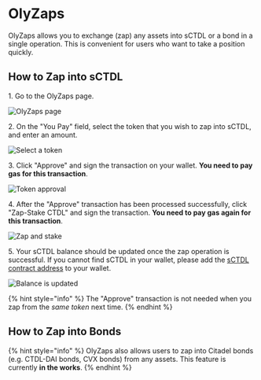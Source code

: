 # OlyZaps

OlyZaps allows you to exchange (zap) any assets into sCTDL or a bond in a single
operation. This is convenient for users who want to take a position quickly.

## How to Zap into sCTDL

1\. Go to the OlyZaps page.

![OlyZaps page](../.gitbook/assets/using-the-website/olyzaps/main.png)

2\. On the "You Pay" field, select the token that you wish to zap into sCTDL, and
enter an amount.

![Select a token](../.gitbook/assets/using-the-website/olyzaps/select_token.png)

3\. Click "Approve" and sign the transaction on your wallet. **You need to pay gas
for this transaction**.

![Token approval](../.gitbook/assets/using-the-website/olyzaps/approve.png)

4\. After the "Approve" transaction has been processed successfully, click "Zap-Stake CTDL"
and sign the transaction. **You need to pay gas again for this transaction**.

![Zap and stake](../.gitbook/assets/using-the-website/olyzaps/zap.png)

5\. Your sCTDL balance should be updated once the zap operation is successful. If
you cannot find sCTDL in your wallet, please add the [sCTDL contract address](../contracts/tokens.md#sohm)
to your wallet.

![Balance is updated](../.gitbook/assets/using-the-website/olyzaps/balance.png)

{% hint style="info" %}
The "Approve" transaction is not needed when you zap from the *same token* next
time.
{% endhint %}

## How to Zap into Bonds

{% hint style="info" %}
OlyZaps also allows users to zap into Citadel bonds (e.g. CTDL-DAI bonds, CVX bonds)
from any assets. This feature is currently **in the works**.
{% endhint %}
